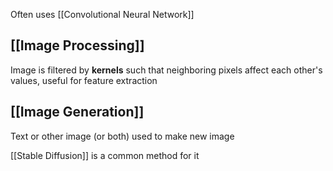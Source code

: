 Often uses [[Convolutional Neural Network]]

## [[Image Processing]]
Image is filtered by **kernels** such that neighboring pixels affect each other's values, useful for feature extraction

## [[Image Generation]]
Text or other image (or both) used to make new image

[[Stable Diffusion]] is a common method for it
